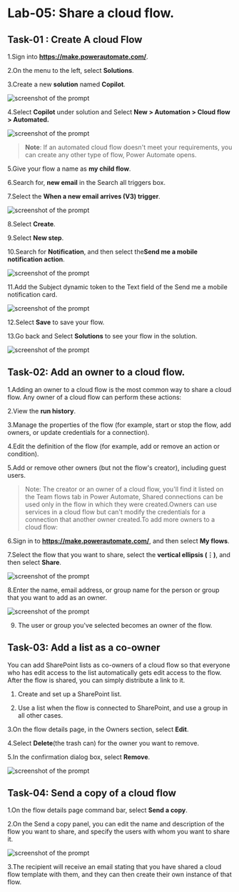 # Lab-05: Share a cloud flow.

## Task-01 : Create A cloud Flow

1.Sign into **https://make.powerautomate.com/**.
   
2.On the menu to the left, select **Solutions**.
   
3.Create a new **solution** named **Copilot**.

 ![screenshot of the prompt ](../Media/05/solution.png)
    
4.Select **Copilot** under solution and Select **New > Automation > Cloud flow > Automated.**

 ![screenshot of the prompt ](../Media/05/select-new-flow.png)

>**Note**: If an automated cloud flow doesn't meet your requirements, you can create any other type of flow, Power Automate opens.

5.Give your flow a name as **my child flow**.
   
6.Search for, **new email** in the Search all triggers box.
   
7.Select the **When a new email arrives (V3) trigger**.

 ![screenshot of the prompt ](../Media/05/search-trigger.png)
        
8.Select **Create**.
    
9.Select **New step**.
	
10.Search for **Notification**, and then select the**Send me a mobile notification action**.

 ![screenshot of the prompt ](../Media/05/new-notification.png)

11.Add the Subject dynamic token to the Text field of the Send me a mobile notification card.

 ![screenshot of the prompt ](../Media/05/new-email-notification-flow.png)

12.Select **Save** to save your flow.
    
13.Go back and Select **Solutions** to see your flow in the solution.

 ![screenshot of the prompt ](../Media/05/new-flow-inside-solution.png)

## Task-02: Add an owner to a cloud flow.

1.Adding an owner to a cloud flow is the most common way to share a cloud flow. Any owner of a cloud flow can perform these actions:
   
2.View the **run history**.
   
3.Manage the properties of the flow (for example, start or stop the flow, add owners, or update credentials for a connection).
   
4.Edit the definition of the flow (for example, add or remove an action or condition).
   
5.Add or remove other owners (but not the flow's creator), including guest users.

> Note: The creator or an owner of a cloud flow, you'll find it listed on the Team flows tab in Power Automate, Shared connections can be used only in the flow in which they were created.Owners can use services in a cloud flow but can't modify the credentials for a connection that another owner created.To add more owners to a cloud flow:

6.Sign in to **https://make.powerautomate.com/**, and then select **My flows**.
   
7.Select the flow that you want to share, select the **vertical ellipsis (⋮)**, and then select **Share**.

 ![screenshot of the prompt ](../Media/view.png)
    
8.Enter the name, email address, or group name for the person or group that you want to add as an owner.

 ![screenshot of the prompt ](../Media/adduser.png)
    
9. The user or group you've selected becomes an owner of the flow.


## Task-03: Add a list as a co-owner

You can add SharePoint lists as co-owners of a cloud flow so that everyone who has edit access to the list automatically gets edit access to the flow. After the flow is shared, you can simply distribute a link to it. 

1. Create and set up a SharePoint list.
   
2. Use a list when the flow is connected to SharePoint, and use a group in all other cases.

3.On the flow details page, in the Owners section, select **Edit**.
   
4.Select **Delete**(the trash can) for the owner you want to remove.
   
5.In the confirmation dialog box, select **Remove**.

 ![screenshot of the prompt ](../Media/edit.png)
   

## Task-04: **Send a copy of a cloud flow**

1.On the flow details page command bar, select **Send a copy**.
   
2.On the Send a copy panel, you can edit the name and description of the flow you want to share, and specify the users with whom you want to share it.

 ![screenshot of the prompt ](../Media/05/sendacopy.png)
 
3.The recipient will receive an email stating that you have shared a cloud flow template with them, and they can then create their own instance of that flow.

